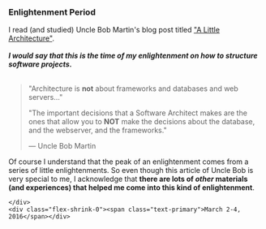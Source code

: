 <style>
  .indented {
    padding-left: 1rem;
  }  
</style>

<div class="d-flex flex-column flex-md-row justify-content-between mb-5">
    <div class="flex-grow-1">
        <h3 class="mb-0">Enlightenment Period</h3>
        <p>
        </p>
        I read (and studied) Uncle Bob Martin's blog post titled <a  href="http://blog.cleancoder.com/uncle-bob/2016/01/04/ALittleArchitecture.html">"A Little Architecture"</a>.
<br /><br />
<em><strong>I would say that this is the time of my enlightenment on how to structure software projects.</strong></em>
<br /><br />
<blockquote>
  <p>
  "Architecture is <strong>not</strong> about frameworks and databases and web servers..."
  </p>
  <p>
  "The important decisions that a Software Architect makes are the ones that allow you to <strong>NOT</strong> make the decisions about the database, and the webserver, and the frameworks."
  </p>
  <p>
  — Uncle Bob Martin
  </p>
</blockquote>
Of course I understand that the peak of an enlightenment comes from a series of little enlightenments. So even though this article of Uncle Bob is very special to me, I acknowledge that <strong>there are lots of <em>other</em> materials (and experiences) that helped me come into this kind of enlightenment</strong>.

    </div>
    <div class="flex-shrink-0"><span class="text-primary">March 2-4, 2016</span></div>
</div>